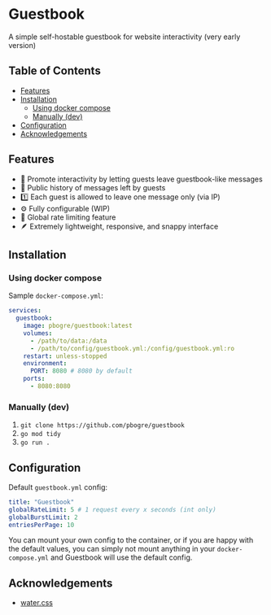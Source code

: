 # Guestbook

A simple self-hostable guestbook for website interactivity (very early version)

## Table of Contents

- [Features](#features)
- [Installation](#installation)
    - [Using docker compose](#using-docker-compose)
    - [Manually (dev)](#manually-dev)
- [Configuration](#configuration)
- [Acknowledgements](#acknowledgements)

## Features
- 📝 Promote interactivity by letting guests leave guestbook-like messages
- 📜 Public history of messages left by guests
- 1️⃣  Each guest is allowed to leave one message only (via IP)
- ⚙️  Fully configurable (WIP)
- 🙅 Global rate limiting feature
- 🪶 Extremely lightweight, responsive, and snappy interface

## Installation

### Using docker compose

Sample `docker-compose.yml`:
```yml
services:
  guestbook:
    image: pbogre/guestbook:latest
    volumes:
      - /path/to/data:/data
      - /path/to/config/guestbook.yml:/config/guestbook.yml:ro
    restart: unless-stopped
    environment:
      PORT: 8080 # 8080 by default
    ports:
      - 8080:8080
```

### Manually (dev)
1. `git clone https://github.com/pbogre/guestbook`
2. `go mod tidy`
3. `go run .`

## Configuration

Default `guestbook.yml` config:
```yml
title: "Guestbook"
globalRateLimit: 5 # 1 request every x seconds (int only)
globalBurstLimit: 2
entriesPerPage: 10
```

You can mount your own config to the container, or if you
are happy with the default values, you can simply not mount
anything in your `docker-compose.yml` and Guestbook will
use the default config.

## Acknowledgements
- [water.css](https://watercss.kognise.dev/)
